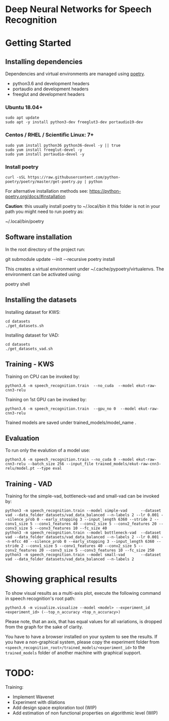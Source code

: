 # Deep Neural Networks for Speech Recognition

# Getting Started 


## Installing dependencies

Dependencies and virtual environments are managed using [poetry](https://python-poetry.org/).

- python3.6 and development headers
- portaudio and development headers
- freeglut and development headers

### Ubuntu 18.04+

    sudo apt update
    sudo apt -y install python3-dev freeglut3-dev portaudio19-dev 

### Centos / RHEL / Scientific Linux: 7+

    sudo yum install python36 python36-devel -y || true
    sudo yum install freeglut-devel -y 
    sudo yum install portaudio-devel -y



### Install poetry

    curl -sSL https://raw.githubusercontent.com/python-poetry/poetry/master/get-poetry.py | python

For alternative installation methods see:  https://python-poetry.org/docs/#installation 
 


**Caution**: this usually install poetry to ~/.local/bin it this folder is not in your path you might need to run poetry as:


   ~/.local/bin/poetry



## Software installation 

   In the root directory of the project run:

   git submodule update --init --recursive
   poetry install

   This creates a virtual environment under ~/.cache/pypoetry/virtualenvs.
   The environment can be activated using: 

   poetry shell
  

## Installing the datasets
	
Installing dataset for KWS:

    cd datasets
	./get_datasets.sh
	
Installing dataset for VAD:

    cd datasets
    ./get_datasets_vad.sh

## Training - KWS

Training on CPU can be invoked by:
   
    python3.6 -m speech_recognition.train  --no_cuda  --model ekut-raw-cnn3-relu

Training on 1st GPU can be invoked by:

    python3.6 -m speech_recognition.train  --gpu_no 0  --model ekut-raw-cnn3-relu

Trained models are saved under trained_models/model_name .

## Evaluation

To run only the evalution of a model use:

    python3.6 -m speech_recognition.train --no_cuda 0 --model ekut-raw-cnn3-relu --batch_size 256 --input_file trained_models/ekut-raw-cnn3-relu/model.pt --type eval

## Training - VAD

Training for the simple-vad, bottleneck-vad and small-vad can be invoked by:

    python3 -m speech_recognition.train --model simple-vad      --dataset vad --data_folder datasets/vad_data_balanced --n-labels 2 --lr 0.001 --silence_prob 0 --early_stopping 3 --input_length 6360 --stride 2 --conv1_size 5 --conv1_features 40 --conv2_size 5 --conv2_features 20 --conv3_size 5 --conv3_features 10 --fc_size 40
    python3 -m speech_recognition.train --model bottleneck-vad  --dataset vad --data_folder datasets/vad_data_balanced --n-labels 2 --lr 0.001 --n-mfcc 40 --silence_prob 0 --early_stopping 3 --input_length 6360 --stride 2 --conv1_size 5 --conv1_features 40 --conv2_size 5 --conv2_features 20 --conv3_size 5 --conv3_features 10 --fc_size 250
    python3 -m speech_recognition.train --model small-vad       --dataset vad --data_folder datasets/vad_data_balanced --n-labels 2

# Showing graphical results
    
To show visual results as a multi-axis plot, execute the following command in speech recognition's root path:

    python3.6 -m visualize.visualize --model <model> --experiment_id <experiment_id> (--top_n_accuracy <top_n_accuracy>)

Please note, that an axis, that has equal values for all variations, is dropped from the graph for the sake of clarity.

You have to have a browser installed on your system to see the results. If you have a non-graphical system, please copy the experiment folder from `<speech_recognition_root>/trained_models/<experiment_id>` to the `trained_models` folder of another machine with graphical support.

    

# TODO:
Training:
  
- Implement Wavenet
- Experiment with dilations
- Add design space exploration tool (WIP)
- Add estimation of non functional properties on algorithmic level (WIP)

